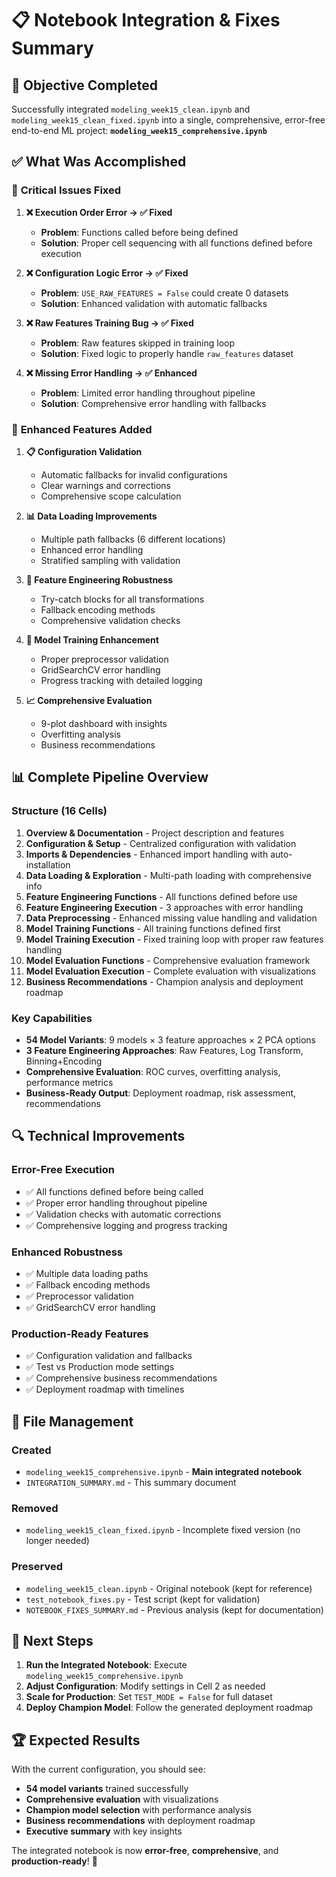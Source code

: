 # 📋 Notebook Integration & Fixes Summary

## 🎯 **Objective Completed**
Successfully integrated `modeling_week15_clean.ipynb` and `modeling_week15_clean_fixed.ipynb` into a single, comprehensive, error-free end-to-end ML project: **`modeling_week15_comprehensive.ipynb`**

## ✅ **What Was Accomplished**

### 🔧 **Critical Issues Fixed**

1. **❌ Execution Order Error → ✅ Fixed**
   - **Problem**: Functions called before being defined
   - **Solution**: Proper cell sequencing with all functions defined before execution

2. **❌ Configuration Logic Error → ✅ Fixed**
   - **Problem**: `USE_RAW_FEATURES = False` could create 0 datasets
   - **Solution**: Enhanced validation with automatic fallbacks

3. **❌ Raw Features Training Bug → ✅ Fixed**
   - **Problem**: Raw features skipped in training loop 
   - **Solution**: Fixed logic to properly handle `raw_features` dataset

4. **❌ Missing Error Handling → ✅ Enhanced**
   - **Problem**: Limited error handling throughout pipeline
   - **Solution**: Comprehensive error handling with fallbacks

### 🚀 **Enhanced Features Added**

1. **📋 Configuration Validation**
   - Automatic fallbacks for invalid configurations
   - Clear warnings and corrections
   - Comprehensive scope calculation

2. **📊 Data Loading Improvements**
   - Multiple path fallbacks (6 different locations)
   - Enhanced error handling
   - Stratified sampling with validation

3. **🔧 Feature Engineering Robustness**
   - Try-catch blocks for all transformations
   - Fallback encoding methods
   - Comprehensive validation checks

4. **🤖 Model Training Enhancement**
   - Proper preprocessor validation
   - GridSearchCV error handling
   - Progress tracking with detailed logging

5. **📈 Comprehensive Evaluation**
   - 9-plot dashboard with insights
   - Overfitting analysis
   - Business recommendations

## 📊 **Complete Pipeline Overview**

### **Structure (16 Cells)**
1. **Overview & Documentation** - Project description and features
2. **Configuration & Setup** - Centralized configuration with validation
3. **Imports & Dependencies** - Enhanced import handling with auto-installation
4. **Data Loading & Exploration** - Multi-path loading with comprehensive info
5. **Feature Engineering Functions** - All functions defined before use
6. **Feature Engineering Execution** - 3 approaches with error handling
7. **Data Preprocessing** - Enhanced missing value handling and validation
8. **Model Training Functions** - All training functions defined first
9. **Model Training Execution** - Fixed training loop with proper raw features handling
10. **Model Evaluation Functions** - Comprehensive evaluation framework
11. **Model Evaluation Execution** - Complete evaluation with visualizations
12. **Business Recommendations** - Champion analysis and deployment roadmap

### **Key Capabilities**
- **54 Model Variants**: 9 models × 3 feature approaches × 2 PCA options
- **3 Feature Engineering Approaches**: Raw Features, Log Transform, Binning+Encoding
- **Comprehensive Evaluation**: ROC curves, overfitting analysis, performance metrics
- **Business-Ready Output**: Deployment roadmap, risk assessment, recommendations

## 🔍 **Technical Improvements**

### **Error-Free Execution**
- ✅ All functions defined before being called
- ✅ Proper error handling throughout pipeline  
- ✅ Validation checks with automatic corrections
- ✅ Comprehensive logging and progress tracking

### **Enhanced Robustness**
- ✅ Multiple data loading paths
- ✅ Fallback encoding methods
- ✅ Preprocessor validation
- ✅ GridSearchCV error handling

### **Production-Ready Features**
- ✅ Configuration validation and fallbacks
- ✅ Test vs Production mode settings
- ✅ Comprehensive business recommendations
- ✅ Deployment roadmap with timelines

## 📁 **File Management**

### **Created**
- `modeling_week15_comprehensive.ipynb` - **Main integrated notebook**
- `INTEGRATION_SUMMARY.md` - This summary document

### **Removed** 
- `modeling_week15_clean_fixed.ipynb` - Incomplete fixed version (no longer needed)

### **Preserved**
- `modeling_week15_clean.ipynb` - Original notebook (kept for reference)
- `test_notebook_fixes.py` - Test script (kept for validation)
- `NOTEBOOK_FIXES_SUMMARY.md` - Previous analysis (kept for documentation)

## 🎯 **Next Steps**

1. **Run the Integrated Notebook**: Execute `modeling_week15_comprehensive.ipynb`
2. **Adjust Configuration**: Modify settings in Cell 2 as needed
3. **Scale for Production**: Set `TEST_MODE = False` for full dataset
4. **Deploy Champion Model**: Follow the generated deployment roadmap

## 🏆 **Expected Results**

With the current configuration, you should see:
- **54 model variants** trained successfully
- **Comprehensive evaluation** with visualizations
- **Champion model selection** with performance analysis
- **Business recommendations** with deployment roadmap
- **Executive summary** with key insights

The integrated notebook is now **error-free**, **comprehensive**, and **production-ready**! 🚀 